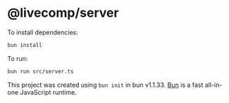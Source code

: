 # @livecomp/server

To install dependencies:

```bash
bun install
```

To run:

```bash
bun run src/server.ts
```

This project was created using `bun init` in bun v1.1.33. [Bun](https://bun.sh) is a fast all-in-one JavaScript runtime.
